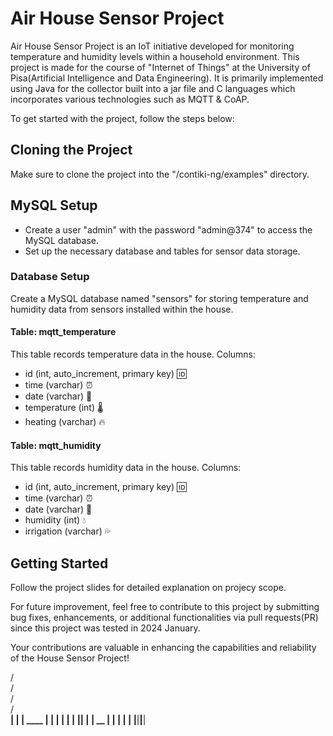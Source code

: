 # Air House Sensor Project

Air House Sensor Project is an IoT initiative developed for monitoring temperature and humidity levels within a household environment. This project is made for the course of "Internet of Things"  at the University of Pisa(Artificial Intelligence and Data Engineering). It is primarily implemented using Java for the collector built into a jar file and C languages which incorporates various technologies such as MQTT & CoAP.

To get started with the project, follow the steps below:

## Cloning the Project

Make sure to clone the project into the "/contiki-ng/examples" directory.

## MySQL Setup

- Create a user "admin" with the password "admin@374" to access the MySQL database.
- Set up the necessary database and tables for sensor data storage.

### Database Setup

Create a MySQL database named "sensors" for storing temperature and humidity data from sensors installed within the house.

#### Table: mqtt_temperature
This table records temperature data in the house.
Columns:
- id (int, auto_increment, primary key) 🆔
- time (varchar) ⏰
- date (varchar) 📅
- temperature (int) 🌡️
- heating (varchar) 🔥

#### Table: mqtt_humidity
This table records humidity data in the house.
Columns:
- id (int, auto_increment, primary key) 🆔
- time (varchar) ⏰
- date (varchar) 📅
- humidity (int) 💧
- irrigation (varchar) 💦

## Getting Started

Follow the project slides for detailed explanation on projecy scope.

For future improvement, feel free to contribute to this project by submitting bug fixes, enhancements, or additional functionalities via pull requests(PR) since this project was tested in 2024 January.

Your contributions are valuable in enhancing the capabilities and reliability of the House Sensor Project!

[//]: # (Below is an ASCII art of a house for visualization)
       /\
      /  \
     /    \
    /______\
   |        |
   |  ____  |
   | |    | |
   | |____| |
   |   __   |
   |  |  |  |
   |__|__|__|

